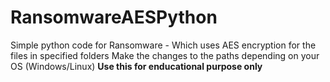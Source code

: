 # RansomwareAESPython
Simple python code for Ransomware - Which uses AES encryption for the files in specified folders
Make the changes to the paths depending on your OS (Windows/Linux)
**Use this for enducational purpose only**
